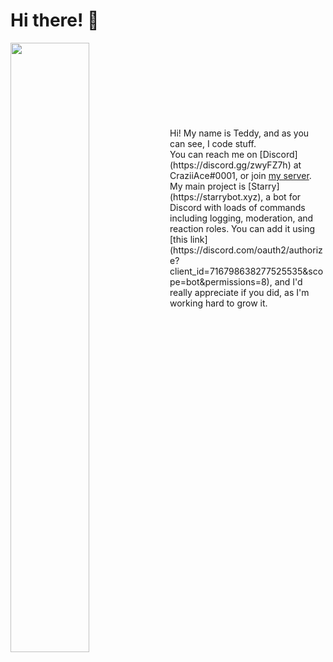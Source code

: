 # Hi there! 👋

<p align="left">
 <img align="left" width="50%" height="50%" src="https://github-readme-stats.vercel.app/api?username=craziiace&show_icons=true&hide_border=true&count_private=true&title_color=fff&icon_color=79ff97&text_color=9f9f9f&bg_color=151515" />
</p><br><br><br><br><br><br><br><br>
Hi! My name is Teddy, and as you can see, I code stuff.<br>
You can reach me on [Discord](https://discord.gg/zwyFZ7h) at CraziiAce#0001, or join <a href="https://discord.gg/zwyFZ7h">my server</a>.<br>
My main project is [Starry](https://starrybot.xyz), a bot for Discord with loads of commands including logging, moderation, and reaction roles. You can add it using [this link](https://discord.com/oauth2/authorize?client_id=716798638277525535&scope=bot&permissions=8), and I'd really appreciate if you did, as I'm working hard to grow it.
